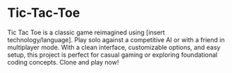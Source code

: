 # Tic-Tac-Toe
Tic Tac Toe is a classic game reimagined using [insert technology/language]. Play solo against a competitive AI or with a friend in multiplayer mode. With a clean interface, customizable options, and easy setup, this project is perfect for casual gaming or exploring foundational coding concepts. Clone and play now!
